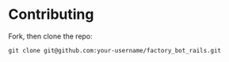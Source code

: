 # Contributing

Fork, then clone the repo:

    git clone git@github.com:your-username/factory_bot_rails.git

